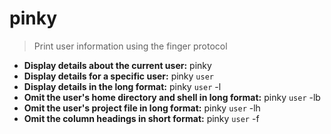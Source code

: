 # pinky
> Print user information using the finger protocol
- **Display details about the current user:**
pinky
- **Display details for a specific user:**
pinky `user`
- **Display details in the long format:**
pinky `user` -l
- **Omit the user's home directory and shell in long format:**
pinky `user` -lb
- **Omit the user's project file in long format:**
pinky `user` -lh
- **Omit the column headings in short format:**
pinky `user` -f
